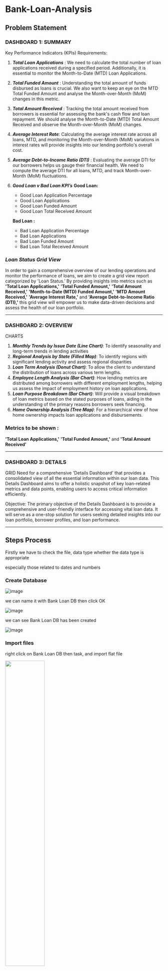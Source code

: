 # Bank-Loan-Analysis

## Problem Statement

### DASHBOARD 1: SUMMARY ###

Key Performance Indicators (KPIs) Requirements:
1. ***Total Loan Applications*** :
   We need to calculate the total number of loan applications received during a specified period.
   Additionally, it is essential to monitor the Month-to-Date (MTD) Loan Applications.
3. ***Total Funded Amount*** :
   Understanding the total amount of funds disbursed as loans is crucial.
   We also want to keep an eye on the MTD Total Funded Amount and analyse the Month-over-Month (MoM) changes in this metric.
5. ***Total Amount Received*** :
   Tracking the total amount received from borrowers is essential for assessing the bank's cash flow and loan repayment.
   We should analyse the Month-to-Date (MTD) Total Amount Received and observe the Month-over-Month (MoM) changes.
7. ***Average Interest Rate***:
   Calculating the average interest rate across all loans, MTD, and monitoring the Month-over-Month (MoM) variations
   in interest rates will provide insights into our lending portfolio's overall cost.
9. ***Average Debt-to-Income Ratio (DTI)*** :
   Evaluating the average DTI for our borrowers helps us gauge their financial health.
   We need to compute the average DTI for all loans, MTD, and track Month-over-Month (MoM) fluctuations.

10. ***Good Loan v Bad Loan KPI’s***
    **Good Loan:**
    * Good Loan Application Percentage
    * Good Loan Applications
    * Good Loan Funded Amount
    * Good Loan Total Received Amount

    **Bad Loan :**
    * Bad Loan Application Percentage
    * Bad Loan Applications
    * Bad Loan Funded Amount
    * Bad Loan Total Received Amount

### ***Loan Status Grid View***
In order to gain a comprehensive overview of our lending operations and monitor the performance of loans, 
we aim to create a grid view report categorized by 'Loan Status.’ By providing insights into metrics 
such as **'Total Loan Applications,'** **'Total Funded Amount,'** **'Total Amount Received,'** 
**'Month-to-Date (MTD) Funded Amount,'** **'MTD Amount Received,'** **'Average Interest Rate,'** 
and **'Average Debt-to-Income Ratio (DTI),'** 
this grid view will empower us to make data-driven decisions and assess the health of our loan portfolio.

---

### DASHBOARD 2: OVERVIEW ###
CHARTS
1. ***Monthly Trends by Issue Date (Line Chart)***:  To identify seasonality and long-term trends in lending activities
2. ***Regional Analysis by State (Filled Map)***: To identify regions with significant lending activity and assess regional disparities
3. ***Loan Term Analysis (Donut Chart)***: To allow the client to understand the distribution of loans across various term lengths.
4. ***Employee Length Analysis (Bar Chart)***: How lending metrics are distributed among borrowers with different employment lengths,
   helping us assess the impact of employment history on loan applications.
6. ***Loan Purpose Breakdown (Bar Chart)***: Will provide a visual breakdown of loan metrics based on the stated purposes of loans,
   aiding in the understanding of the primary reasons borrowers seek financing.
8. ***Home Ownership Analysis (Tree Map)***: For a hierarchical view of how home ownership impacts loan applications and disbursements.

### Metrics to be shown : 
**'Total Loan Applications,'** **'Total Funded Amount,'** and **'Total Amount Received'**

---

### DASHBOARD 3: DETAILS ###

GRID
Need for a comprehensive 'Details Dashboard' that provides a consolidated view of all the essential information within our loan data. 
This Details Dashboard aims to offer a holistic snapshot of key loan-related metrics and data points, enabling users to access critical 
information efficiently.

Objective:
The primary objective of the Details Dashboard is to provide a comprehensive and user-friendly interface for accessing vital loan data. 
It will serve as a one-stop solution for users seeking detailed insights into our loan portfolio, borrower profiles, and loan performance.

---
## Steps Process

Firstly we have to check the file, data type whether the data type is appropriate 

especially those related to dates and numbers

### Create Database

![image](https://github.com/user-attachments/assets/627d6144-34a8-46ea-899c-da637d9adeac)

we can name it with Bank Loan DB then click OK

![image](https://github.com/user-attachments/assets/d5b3ed99-c1a9-44bf-9ecd-b30e55b58151)

we can see Bank Loan DB has been created

![image](https://github.com/user-attachments/assets/6852e8e2-e4ba-48cc-8005-4ba7dc5c9501)

### Import files

right click on Bank Loan DB then task, and import flat file

<image src="https://github.com/user-attachments/assets/ea7155c8-3c31-4ec0-8409-202081d26660" width=50% heigh=50% />

There will be import flat file windows, in the specify input file section, 

browse the location of the csv file that we will import.

<image src="https://github.com/user-attachments/assets/6e808ff6-f210-45b2-95d9-981f2bc3b120" width=50% heigh=50% />

the file name is financial_loan.csv 

![image](https://github.com/user-attachments/assets/6ebf9bef-0520-4ad7-b41d-39c8485ad089)

new table name automatically names it financial_loan

<image src="https://github.com/user-attachments/assets/90165032-ac10-4a18-b6d1-3e7bb701f02e" width=60% heigh=60% />

we change it with bank_loan_data

<image src="https://github.com/user-attachments/assets/7b8e0129-810e-4661-a99c-d8905ff103e6" width=60% heigh=60% />

on the preview data, we can see a query that similar with csv data , then click next

<image src="https://github.com/user-attachments/assets/8a27e671-4d03-4e6a-8758-e292ff25d6c2" width=60% heigh=60% />

on the modify columns, we will add a primary key and change some data type

<image src="https://github.com/user-attachments/assets/b6838619-fb72-4c46-986f-1f166957ef5f" width=60% heigh=60% />

we make the id column the primary key, and nvarchar is changed to varchar, then click next and finish

![image](https://github.com/user-attachments/assets/67a7f3e3-9dfd-4f7a-b814-d5c97263cd0e)

### Error Message

<image src="https://github.com/user-attachments/assets/17973bc1-923d-49fc-9c98-0fbd7b14e7db" width=60% heigh=60% />

click on the error sign 

the message says 

![image](https://github.com/user-attachments/assets/5ff5d168-d96d-42e3-9611-aed10e8bf84e)

then we go back to modify column , then find total_payment and loan_amount

![image](https://github.com/user-attachments/assets/66c0893a-aad1-4866-9e41-a90b0afab302)

we change data type from smallint into int, then click next

![image](https://github.com/user-attachments/assets/31fc2397-6387-4fd1-908a-22e79fde2717)

there is still an error says 

![image](https://github.com/user-attachments/assets/307452bb-fe51-4ac0-89f5-c16082cbe0a6)

we will check by open CSV file, to find what column that consist of more than 50 character
we see that column emp_title shows over 50 characters

<image src="https://github.com/user-attachments/assets/6c2a7920-80a7-4931-a62c-0886ba1cb774" width=60% heigh=60% />

chnge Data type of Column name "emp_title" into varchar(100) type manually or varchar(MAX)

![image](https://github.com/user-attachments/assets/4cf86c5b-1970-4528-89f7-95c6f399ad25)

dont forget to uncheck the bottom of preview data

![image](https://github.com/user-attachments/assets/1b4e7219-e8d0-4291-ba92-a1e631c21cf8)

then we can click next until finish and close

we start with blank query, then click on New Query

![image](https://github.com/user-attachments/assets/ba20cbda-2bf8-408a-b9d3-46fb8d2264bb)

type 

```sql
SELECT * FROM bank_loan_data
```
we got

![image](https://github.com/user-attachments/assets/e6d9b42f-8a7a-43da-a459-e091be5ae537)

---
## Bank Requirement : 
1 Total Loan Applications

```sql
-- 1. Total Loan Application
SELECT 
	COUNT(id)  Total_Loan_application
FROM bank_loan_data 
```
the outcome are

![image](https://github.com/user-attachments/assets/57f6f012-ccc2-459b-a08c-09aded373b50)

1a. Month-to-Date (MTD) Loan Applications

```sql
-- 1a. MTD Loan Application

SELECT COUNT(id) as MTD_Total_Application FROM Financial_loan
WHERE MONTH(issue_date) = 12
```
we got

![image](https://github.com/user-attachments/assets/2306a79b-0158-492c-bd06-06633c896502)

2. Total Funded Amount
   
```sql
-- 2. Total Funded Amount

SELECT 
	SUM(loan_amount) as Total_loan_amount
	from Financial_loan
```
result

![image](https://github.com/user-attachments/assets/a38f8e17-7611-4bd2-9a65-37bcdb71a7b9)

3. Total Amount Received

```sql
-- 3. Total Amount Received
SELECT
	SUM(total_payment) as Total_loan_received
FROM
	Financial_loan
```
result

![image](https://github.com/user-attachments/assets/c0226b8b-cea7-4824-b75b-697f3409222d)

now we want to know the average interset rate

we use coulumn

![image](https://github.com/user-attachments/assets/6c6d80ca-6215-48f6-8613-1174eed0998a)

4.  Average Interest Rate
```sql
-- 4. Average Interest Rate
SELECT
	ROUND(AVG(int_rate), 4) as Average_int_rate
FROM
	Financial_loan
```
the result is

![image](https://github.com/user-attachments/assets/52b62cb4-4a76-457c-92d3-4723d4aec678)

we need it in percentage form

```sql
SELECT
	ROUND(AVG(int_rate), 4) * 100 as Average_int_rate
FROM
	Financial_loan
```

end result is

![image](https://github.com/user-attachments/assets/a8300e27-0c7e-474f-bce9-59b35ef0e107)


5. Average Debt to Income Ratio
A debt-to-income (DTI) ratio is a percentage that measures how much of your monthly income goes toward debt.
It's calculated by dividing your total monthly debt by your gross monthly income

Purpose: DTI measures the borrower's debt burden relative to income. It gauges the borrower's capacity to take on additional debt.
Use for Banks: Banks use DTI to assess a borrower's ability to handle loan payments and make responsible lending decisions.

from the financial loan table, the debt to income ratio column is already available, 
so we don't need to divide montly debt by gross montly income.
the column name is dti

![image](https://github.com/user-attachments/assets/debcad40-9ae8-4b29-93a6-84440629a693)

```sql
-- 5. Average Debt to Income Ratio
SELECT 
	AVG(dti)*100 as Average_DTI
FROM Financial_loan
```

the result :

![image](https://github.com/user-attachments/assets/449f76aa-0cdb-4f22-a0fd-ab28ac05a11d)

---
# Good Loan Issued

1. Good Loan Percentage

first, we will review the financial loan table, 

there is a column called loan_status that will give the results of 

the Good loan and Bad loan values for the Good vs Bad Loan column.

![image](https://github.com/user-attachments/assets/a051d694-c5ba-4145-a0eb-176ee063c39f)

Good loan categories are those with Fully paid and Current status.

while the Bad Loan category is Charged Off.

![image](https://github.com/user-attachments/assets/f88785d5-2783-41fb-bc3c-64ff5c3c3c21)

we first find how many are loan_status with fully paid and current 

```sql
SELECT
	COUNT(id) from Financial_loan
	WHERE loan_status ='Fully Paid' OR loan_status = 'Current'
```
the result is 33.243

![image](https://github.com/user-attachments/assets/73bb0703-4d8e-458b-aed2-dc0e01bacd71)

then find total number of loan
```sql
COUNT(id) from Financial_loan
```
we got 38.576 

![image](https://github.com/user-attachments/assets/05a14bf7-6209-4688-84db-5fbf0f6b487f)

now we can divide all using subquery method, and name it as Good Loan Percentage

```sql
SELECT
	(SELECT
	COUNT(id) from Financial_loan
	WHERE loan_status ='Fully Paid' OR loan_status = 'Current')*100.
	/
	(SELECT
	COUNT(id) from Financial_loan)
as Good_Loan_Percentage
```
the final result is 86.17 %

2. Good Loan Application

as we have made before

```sql
SELECT
COUNT(id) as Good_Loan_Applications
FROM
Financial_loan
WHERE loan_status = 'Fully Paid' OR loan_status = 'Current'
```
we get the same result as above

![image](https://github.com/user-attachments/assets/e230d0dd-1eb9-44b0-b5ef-2010d8b2f18b)


3. Good Loan Funded Amount

Loan funded means, loans provided by banks to customers

from the given file there are loan_amount and total_payment columns

![image](https://github.com/user-attachments/assets/b91dd28a-5ec1-470d-b4be-86981080c5c4)

A loan amount is the total amount of money customers borrow, 

while total payments is the total amount of money customers will pay back over the life of the loan

we will use loan_amount column just for Good Loan Status

```sql
-- 3. Good Loan Funded Amount
SELECT
	SUM(loan_amount) as Good_Loan_Funded_amount
	FROM
Financial_loan
	WHERE loan_status = 'Fully Paid' OR loan_status = 'Current'
```
the result is $ 370.224.850

![image](https://github.com/user-attachments/assets/4864df1a-3509-4e63-94e6-6b3da87095b9)

4. Good Loan Amount Received
```sql
-- 4. Good Loan Amount Received
SELECT
	SUM(total_payment) as Good_Loan_amount_received
FROM
	Financial_loan
WHERE 
	loan_status= 'Fully Paid' OR loan_status = 'Current'
```
the result is $ 435.786.170

![image](https://github.com/user-attachments/assets/102020f4-306b-4abd-b211-63a2b1ee8fdd)


# Bad Loan Issued

similar with above query, just change loan_status into "Charge Off"

1. Bad Loan Percentage
   
```sql

-- 1. Bad Loan Percentage
SELECT
	(SELECT
	COUNT(id) from Financial_loan
	WHERE loan_status ='Charged Off')*100.
	/
	(SELECT
	COUNT(id) from Financial_loan)
as Bad_Loan_Percentage
```

the result is 13,8 %

![image](https://github.com/user-attachments/assets/b2f03d50-17c3-47db-b33c-5cd173eec369)

2. Bad Loan Application

```sql
-- 2. Bad Loan Applications
SELECT
	COUNT(id) as Bad_Loan_Applications
FROM
	Financial_loan
WHERE
	loan_status ='Charged Off'
```

results is 5.333 bad loan application

![image](https://github.com/user-attachments/assets/0418b92c-75f7-4450-a6de-add5931acf75)

3. Bad Loan Funded Amount

```sql
-- 3. Bad Loan Funded Amount
SELECT
	SUM(loan_amount) as Bad_loan_funded_amount
FROM
	Financial_loan
WHERE
	loan_status ='Charged Off'
```

the result is $ 65.532.225

![image](https://github.com/user-attachments/assets/8af9ee5a-eb1c-42a4-a0aa-75be19d31421)

4. Bad Loan Amount Received

```sql
-- 4. Bad Loan Amount Received
SELECT
	SUM(total_payment) as Bad_Loan_amount_received
FROM
	Financial_loan
WHERE
	loan_status = 'Charged Off'
```

the result is $ 37.284.763

![image](https://github.com/user-attachments/assets/0d7aad40-e991-43d9-8ef4-b7cc78fbf3f8)

---
## Loan Status

```sql
-- LOAN STATUS
SELECT
	loan_status,
	COUNT(id) as LoanCount,
	SUM(total_payment) as Total_Maount_Received,
	SUM(loan_amount) as Total_Funded_Amount,
	AVG(int_rate * 100) as Interest_Rate,
	AVG(dti*100) as DTI
FROM
	Financial_loan
GROUP BY
	loan_status
```

the result, we will use it as Visualization on PowerBI Desktop

![image](https://github.com/user-attachments/assets/1ecafd09-8ef4-445e-9bca-bf67b788011d)

---
## Bank Loan Report

### MONTH 
to find Total Funded Amount and Total Amount Received for every month

we will use column

id, issue_date , loan_amount and total_payment 

```sql
-- B. BANK LOAN REPORT 

-- MONTH

SELECT
	MONTH(issue_date) as Month_Number,
	DATENAME(MONTH,issue_date) as Month_name,
	COUNT(id) as Total_Loan_Applications,
	SUM(loan_amount) as Total_Funded_Amount,
	SUM(total_payment) as Total_Amount_Received

FROM Financial_loan
GROUP BY MONTH(issue_date), DATENAME(MONTH, issue_date)

ORDER BY MONTH(issue_date)
```

the result are

![image](https://github.com/user-attachments/assets/6df0b1fc-a5a8-468c-926d-4ca5b9cb34cf)

### STATE

we will look for any State related to this bank loan

we will use id, addres_state, loan_amount and total_payment column

```sql
-- STATE

SELECT
address_state as State,
	COUNT(id) as Total_Loan_Applications,
	SUM(loan_amount) as Total_Funded_Amount,
	SUM(total_payment) as Total_Amount_Received
FROM Financial_loan
GROUP BY address_state
ORDER BY address_state
```

we got

![image](https://github.com/user-attachments/assets/7fd775cf-c600-4917-8675-571e98dde999)

we would list from the biggest loan amount received to the lowest

```sql
-- order from biggest to lower

SELECT
address_state as State,
	COUNT(id) as Total_Loan_Applications,
	SUM(loan_amount) as Total_Funded_Amount,
	SUM(total_payment) as Total_Amount_Received
FROM Financial_loan
GROUP BY address_state
ORDER BY Total_Amount_Received DESC
```
the result are CA (California), NY(New York) and TX(Texas) are the biggest Loan State , and also the biggest Total loan Application

![image](https://github.com/user-attachments/assets/b4b64582-e865-4453-b6d8-a993d2e90762)




